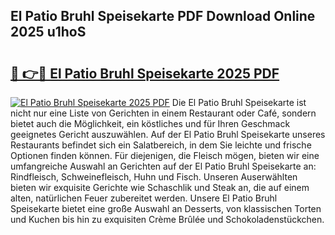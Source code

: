 ## El Patio Bruhl Speisekarte PDF Download Online 2025 u1hoS

# <h2><a href="http://gc7io3.nevu.top/?p=El+Patio+Bruhl+Speisekarte">🔗 👉🔴 El Patio Bruhl Speisekarte 2025 PDF</a></h2>

[![El Patio Bruhl Speisekarte 2025 PDF](https://i.imgur.com/dBaPXMq.png)](http://gc7io3.nevu.top/?p=El+Patio+Bruhl+Speisekarte)
Die El Patio Bruhl Speisekarte ist nicht nur eine Liste von Gerichten in einem Restaurant oder Café, sondern bietet auch die Möglichkeit, ein köstliches und für Ihren Geschmack geeignetes Gericht auszuwählen. Auf der El Patio Bruhl Speisekarte unseres Restaurants befindet sich ein Salatbereich, in dem Sie leichte und frische Optionen finden können. Für diejenigen, die Fleisch mögen, bieten wir eine umfangreiche Auswahl an Gerichten auf der El Patio Bruhl Speisekarte an: Rindfleisch, Schweinefleisch, Huhn und Fisch. Unseren Auserwählten bieten wir exquisite Gerichte wie Schaschlik und Steak an, die auf einem alten, natürlichen Feuer zubereitet werden. Unsere El Patio Bruhl Speisekarte bietet eine große Auswahl an Desserts, von klassischen Torten und Kuchen bis hin zu exquisiten Crème Brûlée und Schokoladenstückchen.
